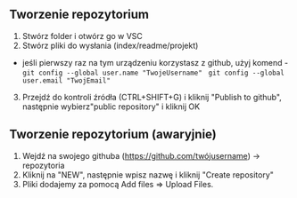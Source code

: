 
## Tworzenie repozytorium
1. Stwórz folder i otwórz go w VSC
2. Stwórz pliki do wysłania (index/readme/projekt)
 * jeśli pierwszy raz na tym urządzeniu korzystasz z github, użyj komend - 
`` git config --global user.name "TwojeUsername"``
`` git config --global user.email "TwojEmail"``
3. Przejdź do kontroli źródła (CTRL+SHIFT+G) i kliknij "Publish to github", następnie wybierz"public repository" i kliknij OK

## Tworzenie repozytorium (awaryjnie)
1. Wejdź na swojego githuba (https://github.com/twójusername) -> repozytoria
2. Kliknij na "NEW", następnie wpisz nazwę i kliknij "Create repository"
3. Pliki dodajemy za pomocą Add files => Upload Files. 
